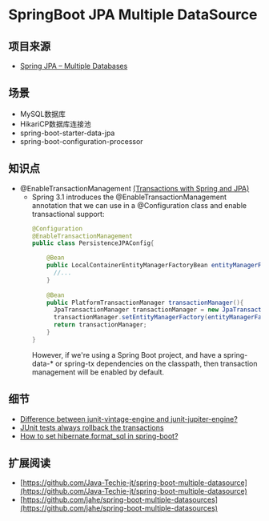 # SpringBoot JPA Multiple DataSource

## 项目来源
* [Spring JPA – Multiple Databases](https://www.baeldung.com/spring-data-jpa-multiple-databases)

## 场景

- MySQL数据库
- HikariCP数据库连接池
- spring-boot-starter-data-jpa
- spring-boot-configuration-processor

## 知识点
- @EnableTransactionManagement [(Transactions with Spring and JPA)](https://www.baeldung.com/transaction-configuration-with-jpa-and-spring)
    - Spring 3.1 introduces the @EnableTransactionManagement annotation that we can use in a @Configuration class and enable transactional support:
      ```java
      @Configuration
      @EnableTransactionManagement
      public class PersistenceJPAConfig{

          @Bean
          public LocalContainerEntityManagerFactoryBean entityManagerFactoryBean(){
            //...
          }
            
          @Bean
          public PlatformTransactionManager transactionManager(){
            JpaTransactionManager transactionManager = new JpaTransactionManager();
            transactionManager.setEntityManagerFactory(entityManagerFactoryBean().getObject());
            return transactionManager;
          }
      }
      ```
      However, if we're using a Spring Boot project, and have a spring-data-* or spring-tx dependencies on the classpath, then transaction management will be enabled by default.

## 细节

- [Difference between junit-vintage-engine and junit-jupiter-engine?](https://stackoverflow.com/questions/59193282/difference-between-junit-vintage-engine-and-junit-jupiter-engine)
- [JUnit tests always rollback the transactions](https://stackoverflow.com/a/27296926/2411714)
- [How to set hibernate.format_sql in spring-boot?](https://stackoverflow.com/a/42457442/2411714)

## 扩展阅读

* [https://github.com/Java-Techie-jt/spring-boot-multiple-datasource](https://github.com/Java-Techie-jt/spring-boot-multiple-datasource)
* [https://github.com/jahe/spring-boot-multiple-datasources](https://github.com/jahe/spring-boot-multiple-datasources)